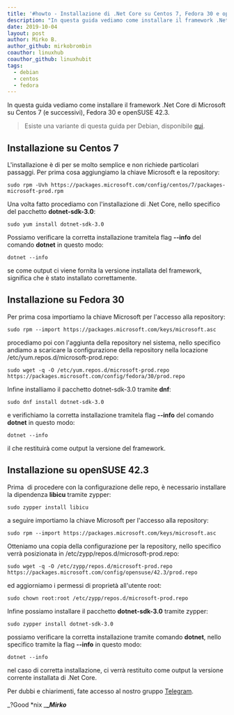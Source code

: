 ```yaml
---
title: '#howto - Installazione di .Net Core su Centos 7, Fedora 30 e openSUSE 42.3'
description: "In questa guida vediamo come installare il framework .Net Core di Microsoft su Centos 7 (e successivi), Fedora 30 e openSUSE 42.3."
date: 2019-10-04
layout: post
author: Mirko B.
author_github: mirkobrombin
coauthor: linuxhub
coauthor_github: linuxhubit
tags:
  - debian  
  - centos  
  - fedora
---
```

In questa guida vediamo come installare il framework .Net Core di Microsoft su Centos 7 (e successivi), Fedora 30 e openSUSE 42.3.

> Esiste una variante di questa guida per Debian, disponibile [qui](https://linuxhub.it/article/howto-installare-net-core-su-debian).

## Installazione su Centos 7

L'installazione è di per se molto semplice e non richiede particolari passaggi. Per prima cosa aggiungiamo la chiave Microsoft e la repository:

    sudo rpm -Uvh https://packages.microsoft.com/config/centos/7/packages-microsoft-prod.rpm

Una volta fatto procediamo con l'installazione di .Net Core, nello specifico del pacchetto **dotnet-sdk-3.0**:

    sudo yum install dotnet-sdk-3.0

Possiamo verificare la corretta installazione tramitela flag **--info** del comando **dotnet** in questo modo:

    dotnet --info

se come output ci viene fornita la versione installata del framework, significa che è stato installato correttamente.

## Installazione su Fedora 30

Per prima cosa importiamo la chiave Microsoft per l'accesso alla repository:

    sudo rpm --import https://packages.microsoft.com/keys/microsoft.asc

procediamo poi con l'aggiunta della repository nel sistema, nello specifico andiamo a scaricare la configurazione della repository nella locazione /etc/yum.repos.d/microsoft-prod.repo:

    sudo wget -q -O /etc/yum.repos.d/microsoft-prod.repo https://packages.microsoft.com/config/fedora/30/prod.repo

Infine installiamo il pacchetto dotnet-sdk-3.0 tramite **dnf**:

    sudo dnf install dotnet-sdk-3.0

e verifichiamo la corretta installazione tramitela flag **--info** del comando **dotnet** in questo modo:

    dotnet --info

il che restituirà come output la versione del framework.

## Installazione su openSUSE 42.3

Prima  di procedere con la configurazione delle repo, è necessario installare la dipendenza **libicu** tramite zypper:

    sudo zypper install libicu

a seguire importiamo la chiave Microsoft per l'accesso alla repository:

    sudo rpm --import https://packages.microsoft.com/keys/microsoft.asc

Otteniamo una copia della configurazione per la repository, nello specifico verrà posizionata in /etc/zypp/repos.d/microsoft-prod.repo:

    sudo wget -q -O /etc/zypp/repos.d/microsoft-prod.repo https://packages.microsoft.com/config/opensuse/42.3/prod.repo

ed aggiorniamo i permessi di proprietà all'utente root:

    sudo chown root:root /etc/zypp/repos.d/microsoft-prod.repo

Infine possiamo installare il pacchetto **dotnet-sdk-3.0** tramite zypper:

    sudo zypper install dotnet-sdk-3.0

possiamo verificare la corretta installazione tramite comando **dotnet**, nello specifico tramite la flag **--info** in questo modo:

    dotnet --info

nel caso di corretta installazione, ci verrà restituito come output la versione corrente installata di .Net Core.

Per dubbi e chiarimenti, fate accesso al nostro gruppo [Telegram](https://t.me/gentedilinux).

_?Good *nix _**__Mirko_**